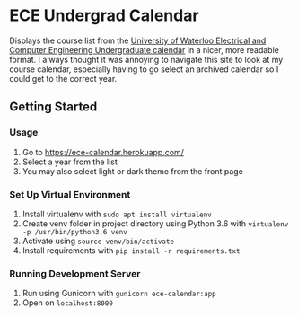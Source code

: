 # ECE Undergrad Calendar
Displays the course list from the [University of Waterloo Electrical and Computer Engineering Undergraduate calendar](https://ugradcalendar.uwaterloo.ca/page/ENG-Computer-Engineering-Electrical-Engineering/) in a nicer, more readable format. I always thought it was annoying to navigate this site to look at my course calendar, especially having to go select an archived calendar so I could get to the correct year.

## Getting Started
### Usage
1. Go to https://ece-calendar.herokuapp.com/
2. Select a year from the list
3. You may also select light or dark theme from the front page

### Set Up Virtual Environment
1. Install virtualenv with `sudo apt install virtualenv`
2. Create venv folder in project directory using Python 3.6 with `virtualenv -p /usr/bin/python3.6 venv`
3. Activate using `source venv/bin/activate`
4. Install requirements with `pip install -r requirements.txt`

### Running Development Server
1. Run using Gunicorn with `gunicorn ece-calendar:app`
2. Open on `localhost:8000`
